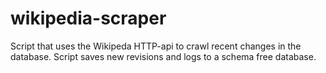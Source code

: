# wikipedia-scraper
Script that uses the Wikipeda HTTP-api to crawl recent changes in the database. Script saves new revisions and logs to a schema free database.
